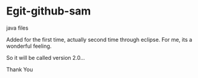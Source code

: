 Egit-github-sam
===============

java files

Added for the first time, actually second time through eclipse. For me, its a wonderful feeling.

So it will be called version 2.0...

Thank You

